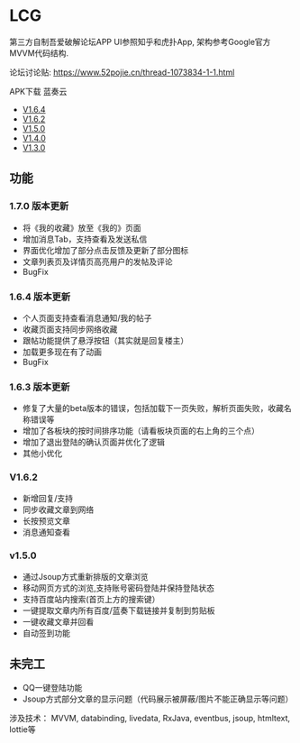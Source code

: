 # LCG
第三方自制吾爱破解论坛APP
UI参照知乎和虎扑App, 架构参考Google官方MVVM代码结构.

论坛讨论贴: https://www.52pojie.cn/thread-1073834-1-1.html

APK下载 蓝奏云
 - [V1.6.4](https://www.lanzous.com/i88wy1i)
 - [V1.6.2](https://www.lanzous.com/i80uh1g)
 - [V1.5.0](https://www.lanzous.com/i6wmceb)
 - [V1.4.0](https://www.lanzous.com/i6tersj)
 - [V1.3.0](https://www.lanzous.com/i57tefa)
 
## 功能

### 1.7.0 版本更新
 - 将《我的收藏》放至《我的》页面
 - 增加消息Tab，支持查看及发送私信
 - 界面优化增加了部分点击反馈及更新了部分图标
 - 文章列表页及详情页高亮用户的发帖及评论
 - BugFix

### 1.6.4 版本更新
 - 个人页面支持查看消息通知/我的帖子
 - 收藏页面支持同步网络收藏
 - 跟帖功能提供了悬浮按钮（其实就是回复楼主）
 - 加载更多现在有了动画
 - BugFix

### 1.6.3 版本更新
 - 修复了大量的beta版本的错误，包括加载下一页失败，解析页面失败，收藏名称错误等
 - 增加了各板块的按时间排序功能（请看板块页面的右上角的三个点）
 - 增加了退出登陆的确认页面并优化了逻辑
 - 其他小优化

### V1.6.2 
 - 新增回复/支持
 - 同步收藏文章到网络
 - 长按预览文章
 - 消息通知查看
### v1.5.0
 - 通过Jsoup方式重新排版的文章浏览
 - 移动网页方式的浏览,支持账号密码登陆并保持登陆状态
 - 支持百度站内搜索(首页上方的搜索键）
 - 一键提取文章内所有百度/蓝奏下载链接并复制到剪贴板
 - 一键收藏文章并回看
 - 自动签到功能
 
## 未完工
 - QQ一键登陆功能
 - Jsoup方式部分文章的显示问题（代码展示被屏蔽/图片不能正确显示等问题）

涉及技术：
MVVM, databinding, livedata, RxJava, eventbus, jsoup, htmltext, lottie等
